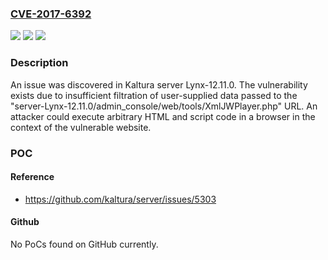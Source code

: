 ### [CVE-2017-6392](https://cve.mitre.org/cgi-bin/cvename.cgi?name=CVE-2017-6392)
![](https://img.shields.io/static/v1?label=Product&message=n%2Fa&color=blue)
![](https://img.shields.io/static/v1?label=Version&message=n%2Fa&color=blue)
![](https://img.shields.io/static/v1?label=Vulnerability&message=n%2Fa&color=brighgreen)

### Description

An issue was discovered in Kaltura server Lynx-12.11.0. The vulnerability exists due to insufficient filtration of user-supplied data passed to the "server-Lynx-12.11.0/admin_console/web/tools/XmlJWPlayer.php" URL. An attacker could execute arbitrary HTML and script code in a browser in the context of the vulnerable website.

### POC

#### Reference
- https://github.com/kaltura/server/issues/5303

#### Github
No PoCs found on GitHub currently.

